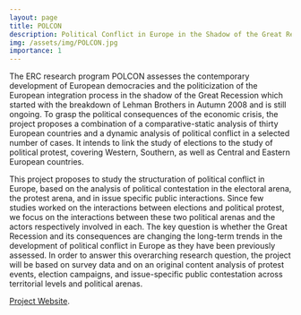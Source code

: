 ```yaml
---
layout: page
title: POLCON 
description: Political Conflict in Europe in the Shadow of the Great Recession (ERC)
img: /assets/img/POLCON.jpg
importance: 1
---
```


The ERC research program POLCON assesses the contemporary development of European democracies and the politicization of the European integration process in the shadow of the Great Recession which started with the breakdown of Lehman Brothers in Autumn 2008 and is still ongoing. To grasp the political consequences of the economic crisis, the project proposes a combination of a comparative-static analysis of thirty European countries and a dynamic analysis of political conflict in a selected number of cases. It intends to link the study of elections to the study of political protest, covering Western, Southern, as well as Central and Eastern European countries.

This project proposes to study the structuration of political conflict in Europe, based on the analysis of political contestation in the electoral arena, the protest arena, and in issue specific public interactions. Since few studies worked on the interactions between elections and political protest, we focus on the interactions between these two political arenas and the actors respectively involved in each. The key question is whether the Great Recession and its consequences are changing the long-term trends in the development of political conflict in Europe as they have been previously assessed. In order to answer this overarching research question, the project will be based on survey data and on an original content analysis of protest events, election campaigns, and issue-specific public contestation across territorial levels and political arenas.

[Project Website](https://www.eui.eu/Projects/POLCON).
